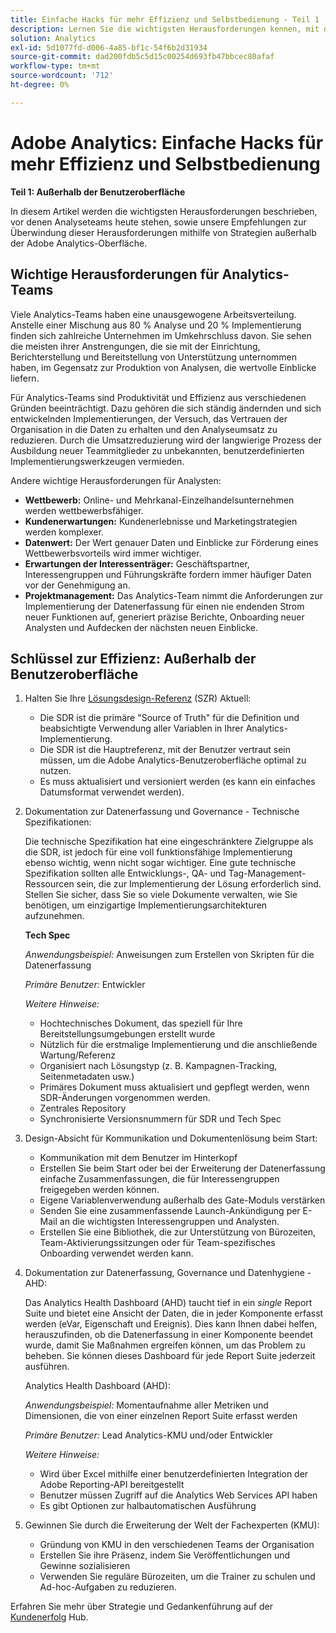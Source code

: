 ```yaml
---
title: Einfache Hacks für mehr Effizienz und Selbstbedienung - Teil 1
description: Lernen Sie die wichtigsten Herausforderungen kennen, mit denen Analyseteams heute konfrontiert sind, und lernen Sie unsere Empfehlungen kennen, um sie mithilfe von Strategien außerhalb der Adobe Analytics-Benutzeroberfläche zu überwinden.
solution: Analytics
exl-id: 5d1077fd-d006-4a85-bf1c-54f6b2d31934
source-git-commit: dad200fdb5c5d15c00254d693fb47bbcec80afaf
workflow-type: tm+mt
source-wordcount: '712'
ht-degree: 0%

---
```


# Adobe Analytics: Einfache Hacks für mehr Effizienz und Selbstbedienung

**Teil 1: Außerhalb der Benutzeroberfläche**

In diesem Artikel werden die wichtigsten Herausforderungen beschrieben, vor denen Analyseteams heute stehen, sowie unsere Empfehlungen zur Überwindung dieser Herausforderungen mithilfe von Strategien außerhalb der Adobe Analytics-Oberfläche.

## Wichtige Herausforderungen für Analytics-Teams

Viele Analytics-Teams haben eine unausgewogene Arbeitsverteilung. Anstelle einer Mischung aus 80 % Analyse und 20 % Implementierung finden sich zahlreiche Unternehmen im Umkehrschluss davon. Sie sehen die meisten ihrer Anstrengungen, die sie mit der Einrichtung, Berichterstellung und Bereitstellung von Unterstützung unternommen haben, im Gegensatz zur Produktion von Analysen, die wertvolle Einblicke liefern.

Für Analytics-Teams sind Produktivität und Effizienz aus verschiedenen Gründen beeinträchtigt. Dazu gehören die sich ständig ändernden und sich entwickelnden Implementierungen, der Versuch, das Vertrauen der Organisation in die Daten zu erhalten und den Analyseumsatz zu reduzieren. Durch die Umsatzreduzierung wird der langwierige Prozess der Ausbildung neuer Teammitglieder zu unbekannten, benutzerdefinierten Implementierungswerkzeugen vermieden.

Andere wichtige Herausforderungen für Analysten:

* **Wettbewerb:** Online- und Mehrkanal-Einzelhandelsunternehmen werden wettbewerbsfähiger.
* **Kundenerwartungen:** Kundenerlebnisse und Marketingstrategien werden komplexer.
* **Datenwert:** Der Wert genauer Daten und Einblicke zur Förderung eines Wettbewerbsvorteils wird immer wichtiger.
* **Erwartungen der Interessenträger:** Geschäftspartner, Interessengruppen und Führungskräfte fordern immer häufiger Daten vor der Genehmigung an.
* **Projektmanagement:** Das Analytics-Team nimmt die Anforderungen zur Implementierung der Datenerfassung für einen nie endenden Strom neuer Funktionen auf, generiert präzise Berichte, Onboarding neuer Analysten und Aufdecken der nächsten neuen Einblicke.

## Schlüssel zur Effizienz: Außerhalb der Benutzeroberfläche

1. Halten Sie Ihre [Lösungsdesign-Referenz](/help/implementation/implementation-basics/creating-and-maintaining-an-sdr.md) (SZR) Aktuell:

   * Die SDR ist die primäre &quot;Source of Truth&quot; für die Definition und beabsichtigte Verwendung aller Variablen in Ihrer Analytics-Implementierung.
   * Die SDR ist die Hauptreferenz, mit der Benutzer vertraut sein müssen, um die Adobe Analytics-Benutzeroberfläche optimal zu nutzen.
   * Es muss aktualisiert und versioniert werden (es kann ein einfaches Datumsformat verwendet werden).

1. Dokumentation zur Datenerfassung und Governance - Technische Spezifikationen:

   Die technische Spezifikation hat eine eingeschränktere Zielgruppe als die SDR, ist jedoch für eine voll funktionsfähige Implementierung ebenso wichtig, wenn nicht sogar wichtiger. Eine gute technische Spezifikation sollten alle Entwicklungs-, QA- und Tag-Management-Ressourcen sein, die zur Implementierung der Lösung erforderlich sind. Stellen Sie sicher, dass Sie so viele Dokumente verwalten, wie Sie benötigen, um einzigartige Implementierungsarchitekturen aufzunehmen.

   **Tech Spec**

   _Anwendungsbeispiel:_ Anweisungen zum Erstellen von Skripten für die Datenerfassung

   _Primäre Benutzer:_ Entwickler

   _Weitere Hinweise:_

   * Hochtechnisches Dokument, das speziell für Ihre Bereitstellungsumgebungen erstellt wurde
   * Nützlich für die erstmalige Implementierung und die anschließende Wartung/Referenz
   * Organisiert nach Lösungstyp (z. B. Kampagnen-Tracking, Seitenmetadaten usw.)
   * Primäres Dokument muss aktualisiert und gepflegt werden, wenn SDR-Änderungen vorgenommen werden.
   * Zentrales Repository
   * Synchronisierte Versionsnummern für SDR und Tech Spec

1. Design-Absicht für Kommunikation und Dokumentenlösung beim Start:

   * Kommunikation mit dem Benutzer im Hinterkopf
   * Erstellen Sie beim Start oder bei der Erweiterung der Datenerfassung einfache Zusammenfassungen, die für Interessengruppen freigegeben werden können.
   * Eigene Variablenverwendung außerhalb des Gate-Moduls verstärken
   * Senden Sie eine zusammenfassende Launch-Ankündigung per E-Mail an die wichtigsten Interessengruppen und Analysten.
   * Erstellen Sie eine Bibliothek, die zur Unterstützung von Bürozeiten, Team-Aktivierungssitzungen oder für Team-spezifisches Onboarding verwendet werden kann.

1. Dokumentation zur Datenerfassung, Governance und Datenhygiene - AHD:

   Das Analytics Health Dashboard (AHD) taucht tief in ein _single_ Report Suite und bietet eine Ansicht der Daten, die in jeder Komponente erfasst werden (eVar, Eigenschaft und Ereignis). Dies kann Ihnen dabei helfen, herauszufinden, ob die Datenerfassung in einer Komponente beendet wurde, damit Sie Maßnahmen ergreifen können, um das Problem zu beheben. Sie können dieses Dashboard für jede Report Suite jederzeit ausführen.

   Analytics Health Dashboard (AHD):

   _Anwendungsbeispiel:_ Momentaufnahme aller Metriken und Dimensionen, die von einer einzelnen Report Suite erfasst werden

   _Primäre Benutzer:_ Lead Analytics-KMU und/oder Entwickler

   _Weitere Hinweise:_
   * Wird über Excel mithilfe einer benutzerdefinierten Integration der Adobe Reporting-API bereitgestellt
   * Benutzer müssen Zugriff auf die Analytics Web Services API haben
   * Es gibt Optionen zur halbautomatischen Ausführung

1. Gewinnen Sie durch die Erweiterung der Welt der Fachexperten (KMU):

   * Gründung von KMU in den verschiedenen Teams der Organisation
   * Erstellen Sie ihre Präsenz, indem Sie Veröffentlichungen und Gewinne sozialisieren
   * Verwenden Sie reguläre Bürozeiten, um die Trainer zu schulen und Ad-hoc-Aufgaben zu reduzieren.

Erfahren Sie mehr über Strategie und Gedankenführung auf der [Kundenerfolg](https://experienceleague.corp.adobe.com/docs/customer-success/customer-success/overview.html) Hub.
